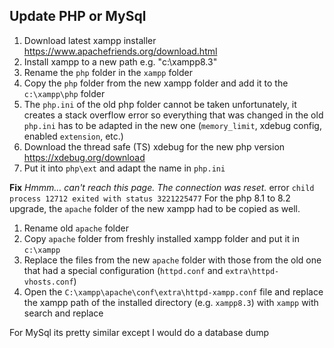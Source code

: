 ## Update PHP or MySql

1. Download latest xampp installer https://www.apachefriends.org/download.html
2. Install xampp to a new path e.g. "c:\xampp8.3"
3. Rename the `php` folder in the `xampp` folder
4. Copy the `php` folder from the new xampp folder and add it to the `c:\xampp\php` folder
5. The `php.ini` of the old php folder cannot be taken unfortunately, it creates a stack overflow error so everything that was changed in the old `php.ini` has to be adapted in the new one (`memory_limit`, xdebug config, enabled `extension`, etc.)
6. Download the thread safe (TS) xdebug for the new php version https://xdebug.org/download
7. Put it into `php\ext` and adapt the name in `php.ini`

**Fix** *Hmmm… can't reach this page. The connection was reset.* error `child process 12712 exited with status 3221225477` 
For the php 8.1 to 8.2 upgrade, the `apache` folder of the new xampp had to be copied as well. 
1. Rename old `apache` folder
2. Copy `apache` folder from freshly installed xampp folder and put it in `c:\xampp`
3. Replace the files from the new `apache` folder with those from the old one that had a special configuration (`httpd.conf` and `extra\httpd-vhosts.conf`)
4. Open the `C:\xampp\apache\conf\extra\httpd-xampp.conf` file and replace the xampp path of the installed directory (e.g. `xampp8.3`) with `xampp` with search and replace

For MySql its pretty similar except I would do a database dump 
